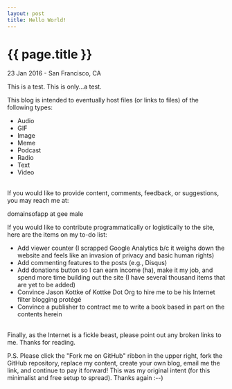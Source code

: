 ```yaml
---
layout: post
title: Hello World!
---
```


{{ page.title }}
================

<p class="meta">23 Jan 2016 - San Francisco, CA</p>

This is a test. This is only...a test.

This blog is intended to eventually host files (or links to files) of the following types:

* Audio
* GIF
* Image
* Meme
* Podcast
* Radio
* Text
* Video

<br>If you would like to provide content, comments, feedback, or suggestions, you may reach me at:

domainsofapp at gee male

If you would like to contribute programmatically or logistically to the site, here are the items on my to-do list:

* Add viewer counter (I scrapped Google Analytics b/c it weighs down the website and feels like an invasion of privacy and basic human rights)
* Add commenting features to the posts (e.g., Disqus)
* Add donations button so I can earn income (ha), make it my job, and spend more time building out the site (I have several thousand items that are yet to be added)
* Convince Jason Kottke of Kottke Dot Org to hire me to be his Internet filter blogging protégé
* Convince a publisher to contract me to write a book based in part on the contents herein

<br>Finally, as the Internet is a fickle beast, please point out any broken links to me. Thanks for reading.

P.S. Please click the "Fork me on GitHub" ribbon in the upper right, fork the GitHub repository, replace my content, create your own blog, email me the link, and continue to pay it forward! This was my original intent (for this minimalist and free setup to spread). Thanks again :--)